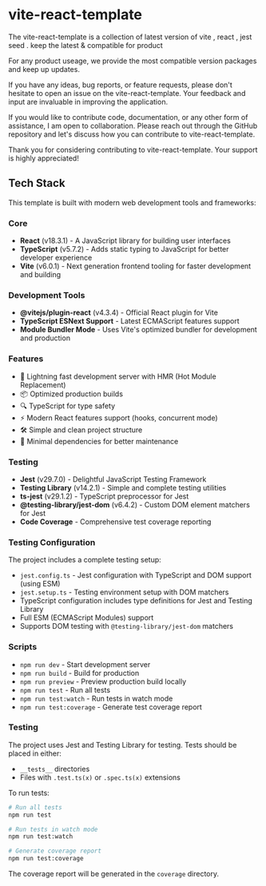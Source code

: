 # vite-react-template

The vite-react-template is a collection of latest version of vite , react , jest seed . keep the latest &amp; compatible for product

For any product useage, we provide the most compatible version packages and keep up updates.

If you have any ideas, bug reports, or feature requests, please don't hesitate to open an issue on the vite-react-template. Your feedback and input are invaluable in improving the application.

If you would like to contribute code, documentation, or any other form of assistance, I am open to collaboration. Please reach out through the GitHub repository and let's discuss how you can contribute to vite-react-template.

Thank you for considering contributing to vite-react-template. Your support is highly appreciated!

## Tech Stack

This template is built with modern web development tools and frameworks:

### Core
- **React** (v18.3.1) - A JavaScript library for building user interfaces
- **TypeScript** (v5.7.2) - Adds static typing to JavaScript for better developer experience
- **Vite** (v6.0.1) - Next generation frontend tooling for faster development and building

### Development Tools
- **@vitejs/plugin-react** (v4.3.4) - Official React plugin for Vite
- **TypeScript ESNext Support** - Latest ECMAScript features support
- **Module Bundler Mode** - Uses Vite's optimized bundler for development and production

### Features
- 🚀 Lightning fast development server with HMR (Hot Module Replacement)
- 📦 Optimized production builds
- 🔍 TypeScript for type safety
- ⚡️ Modern React features support (hooks, concurrent mode)
- 🛠 Simple and clean project structure
- 💪 Minimal dependencies for better maintenance

### Testing
- **Jest** (v29.7.0) - Delightful JavaScript Testing Framework
- **Testing Library** (v14.2.1) - Simple and complete testing utilities
- **ts-jest** (v29.1.2) - TypeScript preprocessor for Jest
- **@testing-library/jest-dom** (v6.4.2) - Custom DOM element matchers for Jest
- **Code Coverage** - Comprehensive test coverage reporting

### Testing Configuration
The project includes a complete testing setup:
- `jest.config.ts` - Jest configuration with TypeScript and DOM support (using ESM)
- `jest.setup.ts` - Testing environment setup with DOM matchers
- TypeScript configuration includes type definitions for Jest and Testing Library
- Full ESM (ECMAScript Modules) support
- Supports DOM testing with `@testing-library/jest-dom` matchers

### Scripts
- `npm run dev` - Start development server
- `npm run build` - Build for production
- `npm run preview` - Preview production build locally
- `npm run test` - Run all tests
- `npm run test:watch` - Run tests in watch mode
- `npm run test:coverage` - Generate test coverage report

### Testing
The project uses Jest and Testing Library for testing. Tests should be placed in either:
- `__tests__` directories
- Files with `.test.ts(x)` or `.spec.ts(x)` extensions

To run tests:
```bash
# Run all tests
npm run test

# Run tests in watch mode
npm run test:watch

# Generate coverage report
npm run test:coverage
```

The coverage report will be generated in the `coverage` directory.
